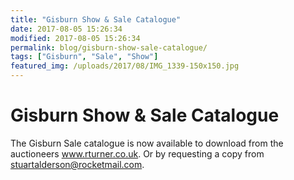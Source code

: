 ```yaml
---
title: "Gisburn Show & Sale Catalogue"
date: 2017-08-05 15:26:34
modified: 2017-08-05 15:26:34
permalink: blog/gisburn-show-sale-catalogue/
tags: ["Gisburn", "Sale", "Show"]
featured_img: /uploads/2017/08/IMG_1339-150x150.jpg
---
```


# Gisburn Show &#038; Sale Catalogue

The Gisburn Sale catalogue is now available to download from the auctioneers www.rturner.co.uk. Or by requesting a copy from stuartalderson@rocketmail.com.
